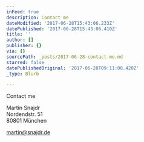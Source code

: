 ```yaml
---
inFeed: true
description: Contact me
dateModified: '2017-06-28T15:43:06.233Z'
datePublished: '2017-06-28T15:43:06.410Z'
title: ''
author: []
publisher: {}
via: {}
sourcePath: _posts/2017-06-28-contact-me.md
starred: false
datePublishedOriginal: '2017-06-28T09:11:08.420Z'
_type: Blurb

---
```

Contact me

Martin Snajdr  
Nordendstr. 51  
80801 München

martin@snajdr.de